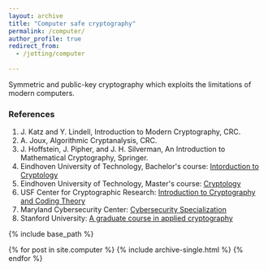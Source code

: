 ```yaml
---
layout: archive
title: "Computer safe cryptography"
permalink: /computer/
author_profile: true
redirect_from:
  - /jotting/computer
  
---
```


Symmetric and public-key cryptography which exploits the limitations of modern computers.

### References
1. J. Katz and Y. Lindell, Introduction to Modern Cryptography, CRC.
2. A. Joux, Algorithmic Cryptanalysis, CRC.
3. J. Hoffstein, J. Pipher, and J. H. Silverman, An Introduction to Mathematical Cryptography, Springer.
4. Eindhoven University of Technology, Bachelor's course: [Intorduction to Cryptology](https://www.hyperelliptic.org/tanja/teaching/CS21/)
5. Eindhoven University of Technology, Master's course: [Cryptology](https://www.hyperelliptic.org/tanja/teaching/crypto21/)
6. USF Center for Cryptographic Research: [Introduction to Cryptography and Coding Theory](https://www.usf-crypto.org/mad-4471/)
7. Maryland Cybersecurity Center: [Cybersecurity Specialization](https://cyber.umd.edu/education/beyond-umd)
8. Stanford University: [A graduate course in applied cryptography](https://crypto.stanford.edu/~dabo/courses/OnlineCrypto/)

{% include base_path %}


{% for post in site.computer %}
  {% include archive-single.html %}
{% endfor %}
